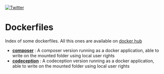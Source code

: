 [![Twitter](https://img.shields.io/badge/Twitter-%40jeckel4-blue.svg)](https://twitter.com/intent/user?screen_name=jeckel4)

# Dockerfiles

Index of some dockerfiles. All this ones are available on [docker hub](https://hub.docker.com/u/jeckel/)

* **[composer](composer/)** : A composer version running as a docker application, able to write on the mounted folder using local user rights
* **[codeception](codeception/)** : A codeception version running as a docker application, able to write on the mounted folder using local user rights